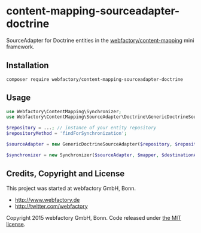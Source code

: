 # content-mapping-sourceadapter-doctrine #

SourceAdapter for Doctrine entities in the [webfactory/content-mapping](https://github.com/webfactory/content-mapping)
mini framework.


## Installation ##

    composer require webfactory/content-mapping-sourceadapter-doctrine


## Usage ##

```php
use Webfactory\ContentMapping\Synchronizer;
use Webfactory\ContentMapping\SourceAdapter\Doctrine\GenericDoctrineSourceAdapter;

$repository = ...; // instance of your entity repository
$repositoryMethod = 'findForSynchronization';

$sourceAdapter = new GenericDoctrineSourceAdapter($repository, $repositoryMethod);

$synchronizer = new Synchronizer($sourceAdapter, $mapper, $destinationAdapter, $logger);
```


## Credits, Copyright and License ##

This project was started at webfactory GmbH, Bonn.

- <http://www.webfactory.de>
- <http://twitter.com/webfactory>

Copyright 2015 webfactory GmbH, Bonn. Code released under [the MIT license](LICENSE).
